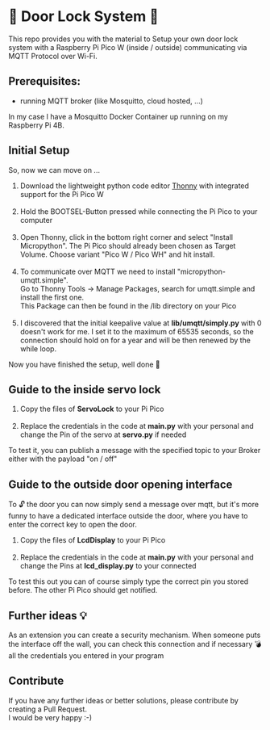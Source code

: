 # 🚪 Door Lock System 🔑

This repo provides you with the material to Setup your own door lock system with a Raspberry Pi Pico W (inside / outside) communicating via MQTT Protocol over Wi-Fi.

## Prerequisites:
- running MQTT broker (like Mosquitto, cloud hosted, ...)

In my case I have a Mosquitto Docker Container up running
on my Raspberry Pi 4B.

## Initial Setup

So, now we can move on ...

1. Download the lightweight python code editor [Thonny](https://thonny.org/) with integrated support for the Pi Pico W
</br></br>
2. Hold the BOOTSEL-Button pressed while connecting the Pi Pico to your computer
</br></br>
3. Open Thonny, click in the bottom right corner and select "Install Micropython". The Pi Pico should already been chosen as Target Volume. Choose variant "Pico W / Pico WH" and hit install.
</br></br>
4. To communicate over MQTT we need to install "micropython-umqtt.simple".<br> Go to Thonny Tools -> Manage Packages, search for umqtt.simple and install the first one. <br>This Package can then be found in the /lib directory on your Pico
</br></br>
5. I discovered that the initial keepalive value at **lib/umqtt/simply.py** with 0 doesn't work for me. I set it to the maximum of 65535 seconds, so the connection should hold on for a year and will be then renewed by the while loop.

Now you have finished the setup, well done 💪

## Guide to the inside servo lock

1. Copy the files of **ServoLock** to your Pi Pico
<br><br>
2. Replace the credentials in the code at **main.py** with your personal and change the Pin of the servo at **servo.py** if needed

To test it, you can publish a message with the specified topic to your Broker either with the payload "on / off"

## Guide to the outside door opening interface

To 🔓 the door you can now simply send a message over mqtt, but it's more funny to have a dedicated interface outside the door, where you have to enter the correct key to open the door.

1. Copy the files of **LcdDisplay** to your Pi Pico
<br><br>
2. Replace the credentials in the code at **main.py** with your personal and change the Pins at **lcd_display.py** to your connected

To test this out you can of course simply type the correct
pin you stored before. The other Pi Pico should get notified.

## Further ideas 💡

As an extension you can create a security mechanism.
When someone puts the interface off the wall, you can
check this connection and if necessary 💣 all the credentials you entered in your program

## Contribute

If you have any further ideas or better solutions, please contribute by creating a Pull Request.<br>
I would be very happy :-)
   


